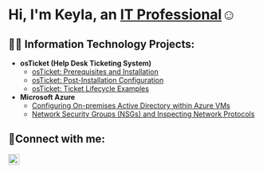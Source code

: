 <h1>Hi, I'm Keyla, an <a href="https://linkedin.com/in/keyla-mendez-67562826b/">IT Professional</a>☺</h1>

<h2>👨‍💻 Information Technology Projects:</h2>

- <b>osTicket (Help Desk Ticketing System)</b>
  - [osTicket: Prerequisites and Installation](https://github.com/Keyla-Mendez43/osticket-prereqs)
  - [osTicket: Post-Installation Configuration](https://github.com/Keyla-Mendez43/post-install-config)
  - [osTicket: Ticket Lifecycle Examples](https://github.com/Keyla-Mendez43/ticket-lifecycle)
- <b>Microsoft Azure</b>
  - [Configuring On-premises Active Directory within Azure VMs](https://github.com/Keyla-Mendez43/configure-ad)
  - [Network Security Groups (NSGs) and Inspecting Network Protocols](https://github.com/Keyla-Mendez43/azure-network-protocols)

<h2>🤳Connect with me:</h2>

[<img align="left" alt="Josh | LinkedIn" width="22px" src="https://cdn.jsdelivr.net/npm/simple-icons@v3/icons/linkedin.svg" />][linkedin]

[linkedin]: https://linkedin.com/in/keyla-mendez-67562826b/
